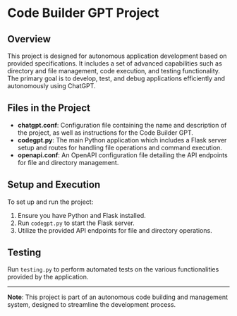 # Code Builder GPT Project

## Overview
This project is designed for autonomous application development based on provided specifications. It includes a set of advanced capabilities such as directory and file management, code execution, and testing functionality. The primary goal is to develop, test, and debug applications efficiently and autonomously using ChatGPT.

## Files in the Project
- **chatgpt.conf**: Configuration file containing the name and description of the project, as well as instructions for the Code Builder GPT.
- **codegpt.py**: The main Python application which includes a Flask server setup and routes for handling file operations and command execution.
- **openapi.conf**: An OpenAPI configuration file detailing the API endpoints for file and directory management.

## Setup and Execution
To set up and run the project:
1. Ensure you have Python and Flask installed.
2. Run `codegpt.py` to start the Flask server.
3. Utilize the provided API endpoints for file and directory operations.

## Testing
Run `testing.py` to perform automated tests on the various functionalities provided by the application.

---

**Note**: This project is part of an autonomous code building and management system, designed to streamline the development process.